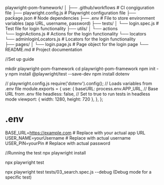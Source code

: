 playwright-pom-framework/
│
├── .github/workflows # CI congiguration file
├── playwright.config.js # Playwright configuration file
├── package.json # Node dependencies
├── .env # File to store environment variables (app URL, username, password)
├── tests/
│ └── login.spec.js # Test file for login functionality
├── utils/
│ └── actions  
 └── loginActions.js # Actions for the login functionality
└── locators  
 └── adminloginLocators.js # Locators for the login functionality  
├── pages/
│ └── login.page.js # Page object for the login page
└── README.md # Project documentation

//Set up guide

mkdir playwright-pom-framework
cd playwright-pom-framework
npm init -y
npm install @playwright/test --save-dev
npm install dotenv

// playwright.config.js
require('dotenv').config(); // Loads variables from .env file
module.exports = {
use: {
baseURL: process.env.APP_URL, // Base URL from .env file
headless: false, // Set to true to run tests in headless mode
viewport: { width: 1280, height: 720 },
},
};

# .env

BASE_URL=https://example.com # Replace with your actual app URL
USER_NAME=yourUsername # Replace with actual username
USER_PIN=yourPin # Replace with actual password

//Running the test
npx playwright install

npx playwright test

npx playwright test tests/03_search.spec.js --debug (Debug mode for a specific test)
